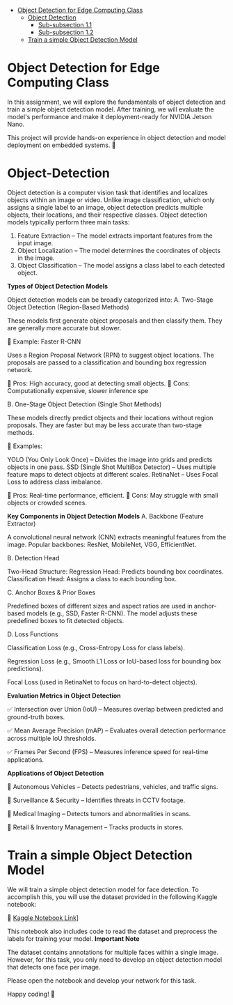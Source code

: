 - [Object Detection for Edge Computing Class](#Object-Detection-for-Edge-Computing-Class)
  - [Object Detection](#Object-Detection)
    - [Sub-subsection 1.1](#sub-subsection-11)
    - [Sub-subsection 1.2](#sub-subsection-12)
  - [Train a simple Object Detection Model](#Train-a-simple-Object-Detection-Model)

# Object Detection for Edge Computing Class
In this assignment, we will explore the fundamentals of object detection and train a simple object detection model. After training, we will evaluate the model's performance and make it deployment-ready for NVIDIA Jetson Nano.

This project will provide hands-on experience in object detection and model deployment on embedded systems. 🚀


# Object-Detection
Object detection is a computer vision task that identifies and localizes objects within an image or video. Unlike image classification, which only assigns a single label to an image, object detection predicts multiple objects, their locations, and their respective classes.
Object detection models typically perform three main tasks:

  1. Feature Extraction – The model extracts important features from the input image.
  2. Object Localization – The model determines the coordinates of objects in the image.
  3. Object Classification – The model assigns a class label to each detected object.
    
__Types of Object Detection Models__

Object detection models can be broadly categorized into:
A. Two-Stage Object Detection (Region-Based Methods)

  These models first generate object proposals and then classify them.
  They are generally more accurate but slower.

🔹 Example: Faster R-CNN

  Uses a Region Proposal Network (RPN) to suggest object locations.
  The proposals are passed to a classification and bounding box regression network.

🔹 Pros: High accuracy, good at detecting small objects.
🔹 Cons: Computationally expensive, slower inference spe

B. One-Stage Object Detection (Single Shot Methods)

  These models directly predict objects and their locations without region proposals.
  They are faster but may be less accurate than two-stage methods.

🔹 Examples:

  YOLO (You Only Look Once) – Divides the image into grids and predicts objects in one pass.
  SSD (Single Shot MultiBox Detector) – Uses multiple feature maps to detect objects at different scales.
  RetinaNet – Uses Focal Loss to address class imbalance.

🔹 Pros: Real-time performance, efficient.
🔹 Cons: May struggle with small objects or crowded scenes.


__Key Components in Object Detection Models__
A. Backbone (Feature Extractor)

  A convolutional neural network (CNN) extracts meaningful features from the image.
  Popular backbones: ResNet, MobileNet, VGG, EfficientNet.

B. Detection Head

  Two-Head Structure:
      Regression Head: Predicts bounding box coordinates.
      Classification Head: Assigns a class to each bounding box.

C. Anchor Boxes & Prior Boxes

  Predefined boxes of different sizes and aspect ratios are used in anchor-based models (e.g., SSD, Faster R-CNN).
  The model adjusts these predefined boxes to fit detected objects.

D. Loss Functions

  Classification Loss (e.g., Cross-Entropy Loss for class labels).
  
  Regression Loss (e.g., Smooth L1 Loss or IoU-based loss for bounding box predictions).
  
  Focal Loss (used in RetinaNet to focus on hard-to-detect objects).

__Evaluation Metrics in Object Detection__


✅ Intersection over Union (IoU) – Measures overlap between predicted and ground-truth boxes.

✅ Mean Average Precision (mAP) – Evaluates overall detection performance across multiple IoU thresholds.

✅ Frames Per Second (FPS) – Measures inference speed for real-time applications.

__Applications of Object Detection__

🔹 Autonomous Vehicles – Detects pedestrians, vehicles, and traffic signs.

🔹 Surveillance & Security – Identifies threats in CCTV footage.

🔹 Medical Imaging – Detects tumors and abnormalities in scans.

🔹 Retail & Inventory Management – Tracks products in stores.


# Train a simple Object Detection Model
We will train a simple object detection model for face detection. To accomplish this, you will use the dataset provided in the following Kaggle notebook:

🔗 [Kaggle Notebook Link](https://www.kaggle.com/code/mohammadreza1993/object-detection-for-edge-computing-class/edit)]

This notebook also includes code to read the dataset and preprocess the labels for training your model.
__Important Note__

The dataset contains annotations for multiple faces within a single image. However, for this task, you only need to develop an object detection model that detects one face per image.

Please open the notebook and develop your network for this task. 

Happy coding! 🚀
